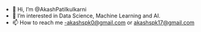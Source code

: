 - 👋 Hi, I’m @AkashPatilkulkarni
- 👀 I’m interested in Data Science, Machine Learning and AI. 
- 📫 How to reach me -akashspk0@gmail.com or akashspk17@gmail.com
